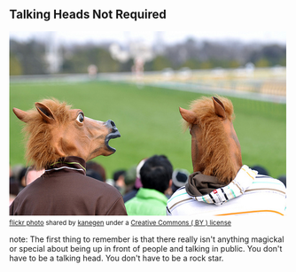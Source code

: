 ##  Talking Heads Not Required

<a title="Talking....." href="https://flickr.com/photos/kanegen/3299378393"><img src="/images/3299378393_a25f6d9886.jpg" /></a><br /><small><a title="Talking....." href="https://flickr.com/photos/kanegen/3299378393">flickr photo</a> shared by <a href="https://flickr.com/people/kanegen">kanegen</a> under a <a href="https://creativecommons.org/licenses/by/2.0/">Creative Commons ( BY ) license</a> </small>

note:
    The first thing to remember is that there really isn't anything
    magickal or special about being up in front of people and talking
    in public. You don't have to be a talking head. You don't have to be
    a rock star. 

